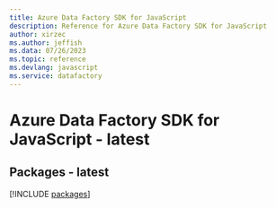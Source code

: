 ```yaml
---
title: Azure Data Factory SDK for JavaScript
description: Reference for Azure Data Factory SDK for JavaScript
author: xirzec
ms.author: jeffish
ms.data: 07/26/2023
ms.topic: reference
ms.devlang: javascript
ms.service: datafactory
---
```

# Azure Data Factory SDK for JavaScript - latest
## Packages - latest
[!INCLUDE [packages](data-factory-index.md)]